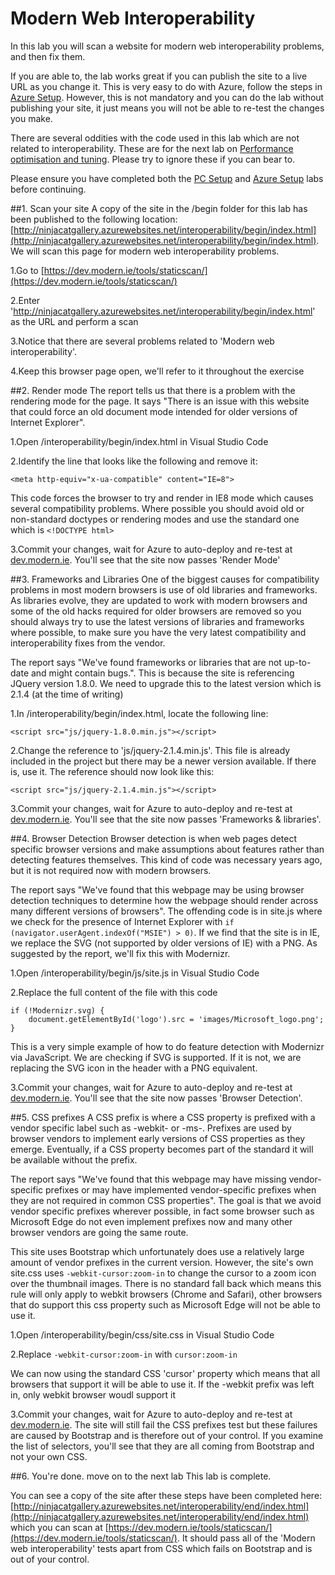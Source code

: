 # Modern Web Interoperability

In this lab you will scan a website for modern web interoperability problems, and then fix them.

If you are able to, the lab works great if you can publish the site to a live URL as you change it. This is very easy to do with Azure, follow the steps in [Azure Setup](AzureSetup.md). However, this is not mandatory and you can do the lab without publishing your site, it just means you will not be able to re-test the changes you make.

There are several oddities with the code used in this lab which are not related to interoperability. These are for the next lab on [Performance optimisation and tuning](Performance/Performance.md). Please try to ignore these if you can bear to.

Please ensure you have completed both the [PC Setup](PCSetup.md) and [Azure Setup](AzureSetup.md) labs before continuing.

##1. Scan your site
A copy of the site in the /begin folder for this lab has been published to the following location: [http://ninjacatgallery.azurewebsites.net/interoperability/begin/index.html](http://ninjacatgallery.azurewebsites.net/interoperability/begin/index.html). We will scan this page for modern web interoperability problems.

1.Go to [https://dev.modern.ie/tools/staticscan/](https://dev.modern.ie/tools/staticscan/)

2.Enter 'http://ninjacatgallery.azurewebsites.net/interoperability/begin/index.html' as the URL and perform a scan

3.Notice that there are several problems related to 'Modern web interoperability'.

4.Keep this browser page open, we'll refer to it throughout the exercise

##2. Render mode
The report tells us that there is a problem with the rendering mode for the page. It says "There is an issue with this website that could force an old document mode intended for older versions of Internet Explorer".

1.Open /interoperability/begin/index.html in Visual Studio Code

2.Identify the line that looks like the following and remove it: 

```<meta http-equiv="x-ua-compatible" content="IE=8">```

This code forces the browser to try and render in IE8 mode which causes several compatibility problems. Where possible you should avoid old or non-standard doctypes or rendering modes and use the standard one which is `<!DOCTYPE html>`

3.Commit your changes, wait for Azure to auto-deploy and re-test at [dev.modern.ie](https://dev.modern.ie/tools/staticscan/). You'll see that the site now passes 'Render Mode'

##3. Frameworks and Libraries
One of the biggest causes for compatibility problems in most modern browsers is use of old libraries and frameworks. As libraries evolve, they are updated to work with modern browsers and some of the old hacks required for older browsers are removed so you should always try to use the latest versions of libraries and frameworks where possible, to make sure you have the very latest compatibility and interoperability fixes from the vendor.

The report says "We've found frameworks or libraries that are not up-to-date and might contain bugs.". This is because the site is referencing JQuery version 1.8.0. We need to upgrade this to the latest version which is 2.1.4 (at the time of writing)

1.In /interoperability/begin/index.html, locate the following line:

```<script src="js/jquery-1.8.0.min.js"></script>```

2.Change the reference to 'js/jquery-2.1.4.min.js'. This file is already included in the project but there may be a newer version available. If there is, use it. The reference should now look like this: 

```<script src="js/jquery-2.1.4.min.js"></script>```

3.Commit your changes, wait for Azure to auto-deploy and re-test at [dev.modern.ie](https://dev.modern.ie/tools/staticscan/). You'll see that the site now passes 'Frameworks & libraries'.

##4. Browser Detection
Browser detection is when web pages detect specific browser versions and make assumptions about features rather than detecting features themselves. This kind of code was necessary years ago, but it is not required now with modern browsers.

The report says "We've found that this webpage may be using browser detection techniques to determine how the webpage should render across many different versions of browsers".  The offending code is in site.js where we check for the presence  of Internet Explorer with `if (navigator.userAgent.indexOf("MSIE") > 0)`. If we find that the site is in IE, we replace the SVG (not supported by older versions of IE) with a PNG. As suggested by the report, we'll fix this with Modernizr.

1.Open /interoperability/begin/js/site.js in Visual Studio Code

2.Replace the full content of the file with this code

```
if (!Modernizr.svg) {
	document.getElementById('logo').src = 'images/Microsoft_logo.png';
}
```

This is a very simple example of how to do feature detection with Modernizr via JavaScript. We are checking if SVG is supported. If it is not, we are replacing the SVG icon in the header with a PNG equivalent.

3.Commit your changes, wait for Azure to auto-deploy and re-test at [dev.modern.ie](https://dev.modern.ie/tools/staticscan/). You'll see that the site now passes 'Browser Detection'.

##5. CSS prefixes
A CSS prefix is where a CSS property is prefixed with a vendor specific label such as -webkit- or -ms-. Prefixes are used by browser vendors to implement early versions of CSS properties as they emerge. Eventually, if a CSS property becomes part of the standard it will be available without the prefix.

The report says "We've found that this webpage may have missing vendor-specific prefixes or may have implemented vendor-specific prefixes when they are not required in common CSS properties". The goal is that we avoid vendor specific prefixes wherever possible, in fact some browser such as Microsoft Edge do not even implement prefixes now and many other browser vendors are going the same route.

This site uses Bootstrap which unfortunately does use a relatively large amount of vendor prefixes in the current version. However, the site's own site.css uses `-webkit-cursor:zoom-in` to change the cursor to a zoom icon over the thumbnail images. There is no standard fall back which means this rule will only apply to webkit browsers (Chrome and Safari), other browsers that do support this css property such as Microsoft Edge will not be able to use it.

1.Open /interoperability/begin/css/site.css in Visual Studio Code

2.Replace `-webkit-cursor:zoom-in` with `cursor:zoom-in`

We can now using the standard CSS 'cursor' property which means that all browsers that support it will be able to use it. If the -webkit prefix was left in, only webkit browser woudl support it

3.Commit your changes, wait for Azure to auto-deploy and re-test at [dev.modern.ie](https://dev.modern.ie/tools/staticscan/). The site will still fail the CSS prefixes test but these failures are caused by Bootstrap and is therefore out of your control. If you examine the list of selectors, you'll see that they are all coming from Bootstrap and not your own CSS.

##6. You're done. move on to the next lab
This lab is complete.

You can see a copy of the site after these steps have been completed here: [http://ninjacatgallery.azurewebsites.net/interoperability/end/index.html](http://ninjacatgallery.azurewebsites.net/interoperability/end/index.html) which you can scan at  [https://dev.modern.ie/tools/staticscan/](https://dev.modern.ie/tools/staticscan/). It should pass all of the 'Modern web interoperability' tests apart from CSS which fails on Bootstrap and is out of your control.